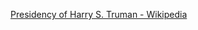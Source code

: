 ﻿[Presidency of Harry S. Truman - Wikipedia](https://en.wikipedia.org/wiki/Presidency_of_Harry_S._Truman)